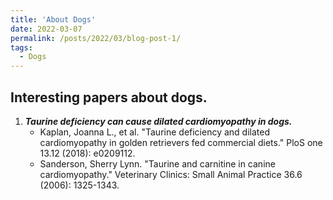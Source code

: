 ```yaml
---
title: 'About Dogs'
date: 2022-03-07
permalink: /posts/2022/03/blog-post-1/
tags:
  - Dogs
---
```


## Interesting papers about dogs.

1. ***Taurine deficiency can cause dilated cardiomyopathy in dogs.***
   * Kaplan, Joanna L., et al. "Taurine deficiency and dilated cardiomyopathy in golden retrievers fed commercial diets." PloS one 13.12 (2018): e0209112.
   * Sanderson, Sherry Lynn. "Taurine and carnitine in canine cardiomyopathy." Veterinary Clinics: Small Animal Practice 36.6 (2006): 1325-1343.
